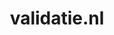 ---
layout: post
title: "validatie.nl"
internal_url: "/dutchgov/validatie.nl.html"
subdomains_count: 3
all_subdomains_count: 5
urls_count: 3
ssl_rank: 0
http_rank: 94
url_link: /data/validatie.nl/urls.txt
all_subdomains_link: /data/validatie.nl/all_subdomains.txt
subdomains_link: /data/validatie.nl/subdomains.txt
categories: dutchgov
---